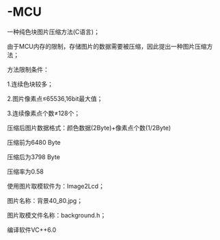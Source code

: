 # -MCU
一种纯色块图片压缩方法(C语言)；

由于MCU内存的限制，存储图片的数据需要被压缩，因此提出一种图片压缩方法；

方法限制条件：

1.连续色块较多；

2.图片像素点≤65536,16bit最大值；

3.连续像素点个数≠128个；


压缩后图片数据格式：颜色数据(2Byte)+像素点个数(1/2Byte)

压缩前为6480 Byte

压缩后为3798 Byte

压缩率为0.58


使用图片取模软件为：Image2Lcd；

图片名称：背景40_80.jpg；

图片取模文件名称：background.h；

编译软件VC++6.0
